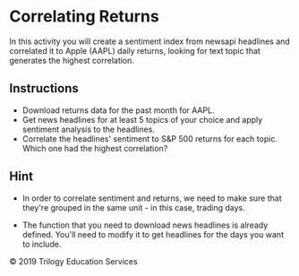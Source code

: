 # Correlating Returns

In this activity you will create a sentiment index from newsapi headlines and correlated it to Apple (AAPL) daily returns, looking for text topic that generates the highest correlation.

## Instructions

* Download returns data for the past month for AAPL.  
* Get news headlines for at least 5 topics of your choice and apply sentiment analysis to the headlines. 
* Correlate the headlines' sentiment to S&P 500 returns for each topic. Which one had the highest correlation?

## Hint

* In order to correlate sentiment and returns, we need to make sure that they're grouped in the same unit - in this case, trading days. 

* The function that you need to download news headlines is already defined. You'll need to modify it to get headlines for the days you want to include. 

© 2019 Trilogy Education Services